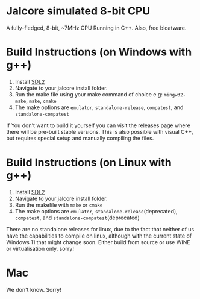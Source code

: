 # Jalcore simulated 8-bit CPU
A fully-fledged, 8-bit, ~7MHz CPU Running in C++. Also, free bloatware.

# Build Instructions (on Windows with g++)
1. Install [SDL2](https://wiki.libsdl.org/Installation)
2. Navigate to your jalcore install folder.
3. Run the make file using your make command of choice  e.g: `mingw32-make`, `make`, `cmake`
4. The make options are `emulator`, `standalone-release`, `compatest`, and `standalone-compatest`

If You don't want to build it yourself you can visit the releases page where there will be pre-built stable versions.
This is also possible with visual C++, but requires special setup and manually compiling the files.

# Build Instructions (on Linux with g++)
1. Install [SDL2](https://wiki.libsdl.org/Installation)
2. Navigate to your jalcore install folder.
3. Run the makefile with `make` or `cmake`
4. The make options are `emulator`, `standalone-release`(deprecated), `compatest`, and `standalone-compatest`(deprecated)

There are no standalone releases for linux, due to the fact that neither of us have the capabilities to compile on linux, although with the current state of Windows 11 that might change soon. Either build from source or use WINE or virtualisation only, sorry!

# Mac
We don't know. Sorry!

